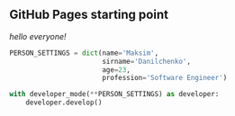 ## GitHub Pages starting point

_hello everyone!_

```python
PERSON_SETTINGS = dict(name='Maksim',
                       sirname='Danilchenko',
                       age=23,
                       profession='Software Engineer')

with developer_mode(**PERSON_SETTINGS) as developer:
    developer.develop()
```
